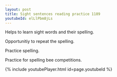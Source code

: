 ```yaml
---
layout: post
title: Sight sentences reading practice 1189
youtubeId: elLlPbm8jLs
---
```

 
 
Helps to learn sight words and their spelling.

Opportunitiy to repeat the spelling. 

Practice spelling. 
 
Practice for spelling bee competitions. 
 
{% include youtubePlayer.html id=page.youtubeId %}
 
 
